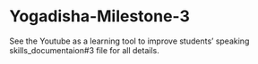 ﻿# Yogadisha-Milestone-3
See the Youtube as a learning tool to improve students’ speaking skills_documentaion#3 file for all details.

